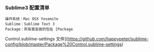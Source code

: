 ### Sublime3 配置清单

    操作系统：Mac OSX Yosemite
    Sublime：Sublime Text 3 
    Package：所有我安装的包在 [Package
Control.sublime-settings 文件](https://github.com/happypeter/sublime-config/blob/master/Package%20Control.sublime-settings)

